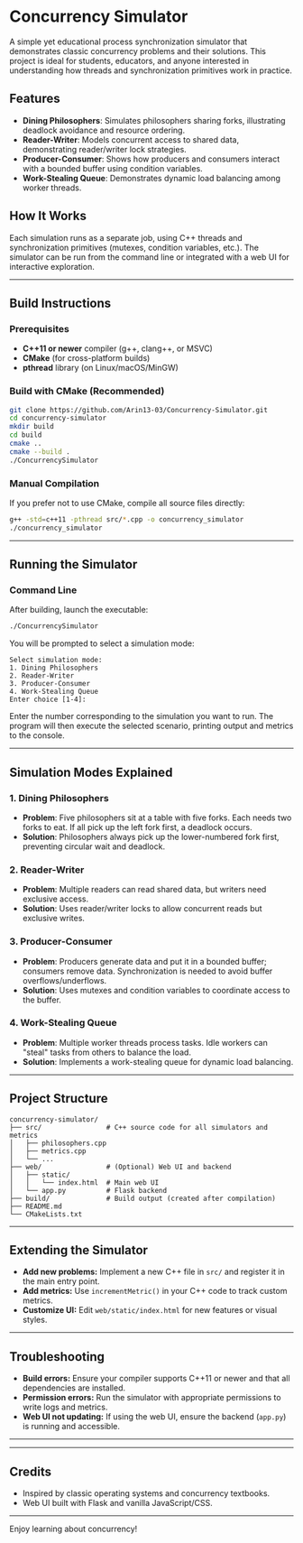 # Concurrency Simulator

A simple yet educational process synchronization simulator that demonstrates classic concurrency problems and their solutions. This project is ideal for students, educators, and anyone interested in understanding how threads and synchronization primitives work in practice.

## Features

- **Dining Philosophers**: Simulates philosophers sharing forks, illustrating deadlock avoidance and resource ordering.
- **Reader-Writer**: Models concurrent access to shared data, demonstrating reader/writer lock strategies.
- **Producer-Consumer**: Shows how producers and consumers interact with a bounded buffer using condition variables.
- **Work-Stealing Queue**: Demonstrates dynamic load balancing among worker threads.

## How It Works

Each simulation runs as a separate job, using C++ threads and synchronization primitives (mutexes, condition variables, etc.). The simulator can be run from the command line or integrated with a web UI for interactive exploration.

---

## Build Instructions

### Prerequisites

- **C++11 or newer** compiler (g++, clang++, or MSVC)
- **CMake** (for cross-platform builds)
- **pthread** library (on Linux/macOS/MinGW)

### Build with CMake (Recommended)

```bash
git clone https://github.com/Arin13-03/Concurrency-Simulator.git
cd concurrency-simulator
mkdir build
cd build
cmake ..
cmake --build .
./ConcurrencySimulator
```

### Manual Compilation

If you prefer not to use CMake, compile all source files directly:

```bash
g++ -std=c++11 -pthread src/*.cpp -o concurrency_simulator
./concurrency_simulator
```

---

## Running the Simulator

### Command Line

After building, launch the executable:

```bash
./ConcurrencySimulator
```

You will be prompted to select a simulation mode:

```
Select simulation mode:
1. Dining Philosophers
2. Reader-Writer
3. Producer-Consumer
4. Work-Stealing Queue
Enter choice [1-4]:
```

Enter the number corresponding to the simulation you want to run. The program will then execute the selected scenario, printing output and metrics to the console.

---

## Simulation Modes Explained

### 1. Dining Philosophers

- **Problem**: Five philosophers sit at a table with five forks. Each needs two forks to eat. If all pick up the left fork first, a deadlock occurs.
- **Solution**: Philosophers always pick up the lower-numbered fork first, preventing circular wait and deadlock.

### 2. Reader-Writer

- **Problem**: Multiple readers can read shared data, but writers need exclusive access.
- **Solution**: Uses reader/writer locks to allow concurrent reads but exclusive writes.

### 3. Producer-Consumer

- **Problem**: Producers generate data and put it in a bounded buffer; consumers remove data. Synchronization is needed to avoid buffer overflows/underflows.
- **Solution**: Uses mutexes and condition variables to coordinate access to the buffer.

### 4. Work-Stealing Queue

- **Problem**: Multiple worker threads process tasks. Idle workers can "steal" tasks from others to balance the load.
- **Solution**: Implements a work-stealing queue for dynamic load balancing.

---

## Project Structure

```
concurrency-simulator/
├── src/                # C++ source code for all simulators and metrics
│   ├── philosophers.cpp
│   ├── metrics.cpp
│   └── ...
├── web/                # (Optional) Web UI and backend
│   ├── static/
│   │   └── index.html  # Main web UI
│   └── app.py          # Flask backend
├── build/              # Build output (created after compilation)
├── README.md
└── CMakeLists.txt
```

---

## Extending the Simulator

- **Add new problems:** Implement a new C++ file in `src/` and register it in the main entry point.
- **Add metrics:** Use `incrementMetric()` in your C++ code to track custom metrics.
- **Customize UI:** Edit `web/static/index.html` for new features or visual styles.

---

## Troubleshooting

- **Build errors:** Ensure your compiler supports C++11 or newer and that all dependencies are installed.
- **Permission errors:** Run the simulator with appropriate permissions to write logs and metrics.
- **Web UI not updating:** If using the web UI, ensure the backend (`app.py`) is running and accessible.

---


---

## Credits

- Inspired by classic operating systems and concurrency textbooks.
- Web UI built with Flask and vanilla JavaScript/CSS.

---


Enjoy learning about concurrency!
